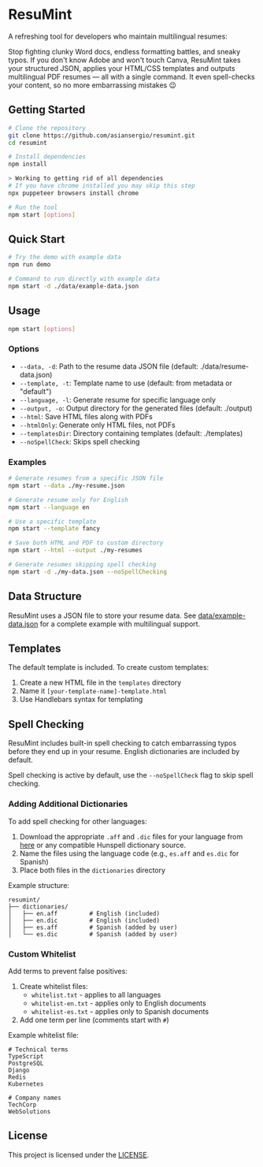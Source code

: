 # ResuMint

A refreshing tool for developers who maintain multilingual resumes:

Stop fighting clunky Word docs, endless formatting battles, and sneaky typos.
If you don't know Adobe and won't touch Canva, ResuMint takes your structured JSON, applies your HTML/CSS templates and outputs multilingual PDF resumes — all with a single command.
It even spell-checks your content, so no more embarrassing mistakes 😉

## Getting Started

```bash
# Clone the repository
git clone https://github.com/asiansergio/resumint.git
cd resumint

# Install dependencies
npm install

> Working to getting rid of all dependencies
# If you have chrome installed you may skip this step
npx puppeteer browsers install chrome

# Run the tool
npm start [options]
```

## Quick Start

```bash
# Try the demo with example data
npm run demo

# Command to run directly with example data
npm start -d ./data/example-data.json
```

## Usage

```bash
npm start [options]
```

### Options

- `--data, -d`: Path to the resume data JSON file (default: ./data/resume-data.json)
- `--template, -t`: Template name to use (default: from metadata or "default")
- `--language, -l`: Generate resume for specific language only
- `--output, -o`: Output directory for the generated files (default: ./output)
- `--html`: Save HTML files along with PDFs
- `--htmlOnly`: Generate only HTML files, not PDFs
- `--templatesDir`: Directory containing templates (default: ./templates)
- `--noSpellCheck`: Skips spell checking

### Examples

```bash
# Generate resumes from a specific JSON file
npm start --data ./my-resume.json

# Generate resume only for English
npm start --language en

# Use a specific template
npm start --template fancy

# Save both HTML and PDF to custom directory
npm start --html --output ./my-resumes

# Generate resumes skipping spell checking
npm start -d ./my-data.json --noSpellChecking
```

## Data Structure

ResuMint uses a JSON file to store your resume data. See [data/example-data.json](data/example-data.json) for a complete example with multilingual support.

## Templates

The default template is included. To create custom templates:

1. Create a new HTML file in the `templates` directory
2. Name it `[your-template-name]-template.html`
3. Use Handlebars syntax for templating

## Spell Checking

ResuMint includes built-in spell checking to catch embarrassing typos before they end up in your resume. English dictionaries are included by default.

Spell checking is active by default, use the `--noSpellCheck` flag to skip spell checking.

### Adding Additional Dictionaries

To add spell checking for other languages:

1. Download the appropriate `.aff` and `.dic` files for your language from [here](https://github.com/wooorm/dictionaries/tree/main/dictionaries) or any compatible Hunspell dictionary source.
2. Name the files using the language code (e.g., `es.aff` and `es.dic` for Spanish)
3. Place both files in the `dictionaries` directory

Example structure:

```text
resumint/
├── dictionaries/
│   ├── en.aff         # English (included)
│   ├── en.dic         # English (included)
│   ├── es.aff         # Spanish (added by user)
│   └── es.dic         # Spanish (added by user)
```

### Custom Whitelist

Add terms to prevent false positives:

1. Create whitelist files:
   - `whitelist.txt` - applies to all languages
   - `whitelist-en.txt` - applies only to English documents
   - `whitelist-es.txt` - applies only to Spanish documents
2. Add one term per line (comments start with `#`)

Example whitelist file:

```text
# Technical terms
TypeScript
PostgreSQL
Django
Redis
Kubernetes

# Company names
TechCorp
WebSolutions
```

## License

This project is licensed under the [LICENSE](LICENSE).
